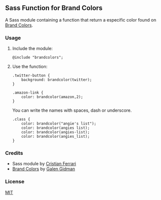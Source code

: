 ## Sass Function for Brand Colors

A Sass module containing a function that return a especific color found on [Brand Colors](http://brandcolors.net/ "Brand Colors").

### Usage
1. Include the module:

    ```
    @include "brandcolors";
    ```
2. Use the function:

    ```
    .twitter-button {
        background: brandcolor(twitter);
    }

    .amazon-link {
        color: brandcolor(amazon,2);
    }
    ```
    You can write the names with spaces, dash or underscore.
    ```
    .class {
        color: brandcolor("angie's list");
        color: brandcolor(angies list);
        color: brandcolor(angies-list);
        color: brandcolor(angies_list);
    }
    ```

### Credits
- Sass module by [Cristian Ferrari](http://www.cristianferrari.com/ "Cristian Ferrari")
- [Brand Colors](http://brandcolors.net/ "Brand Colors") by [Galen Gidman](http://galengidman.com/ "Galen Gidman")

### License
[MIT](http://opensource.org/licenses/MIT "MIT")